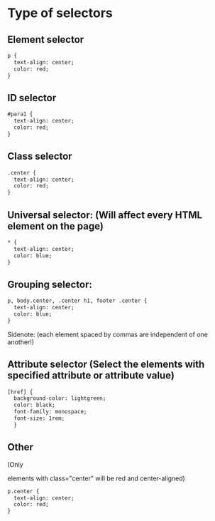 # Type of selectors

## Element selector
  ```html
  p {
    text-align: center;
    color: red;
  }
  ```

  
  
## ID selector
  ```html
  #para1 {
    text-align: center;
    color: red;
  }
  ```

  
  
## Class selector
  ```html
  .center {
    text-align: center;
    color: red;
  }
  ```

  
  
## Universal selector: (Will affect every HTML element on the page)
  ```html
  * {
    text-align: center;
    color: blue;
  }
  ```



## Grouping selector:
  ```html
  p, body.center, .center h1, footer .center {
    text-align: center;
    color: blue;
  }
  ```
  Sidenote: (each element spaced by commas are independent of one another!)



## Attribute selector (Select the elements with specified attribute or attribute value)
  ```html
  [href] {
    background-color: lightgreen;
    color: black;
    font-family: monospace;
    font-size: 1rem;
    }
  ```



## Other
  (Only <p> elements with class="center" will be red and center-aligned) 
  ```html
  p.center {
    text-align: center;
    color: red;
  }
  ```
